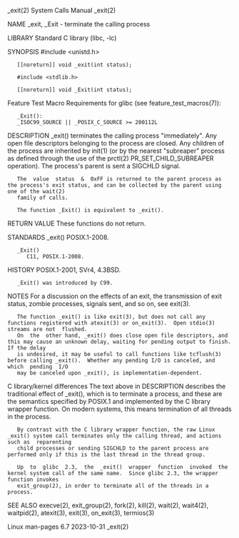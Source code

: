 _exit(2)							      System Calls Manual							      _exit(2)

NAME
       _exit, _Exit - terminate the calling process

LIBRARY
       Standard C library (libc, -lc)

SYNOPSIS
       #include <unistd.h>

       [[noreturn]] void _exit(int status);

       #include <stdlib.h>

       [[noreturn]] void _Exit(int status);

   Feature Test Macro Requirements for glibc (see feature_test_macros(7)):

       _Exit():
	   _ISOC99_SOURCE || _POSIX_C_SOURCE >= 200112L

DESCRIPTION
       _exit()	terminates the calling process "immediately".  Any open file descriptors belonging to the process are closed.  Any children of the process are
       inherited by init(1) (or by the nearest "subreaper" process as defined  through	the  use  of  the  prctl(2)  PR_SET_CHILD_SUBREAPER  operation).   The
       process's parent is sent a SIGCHLD signal.

       The  value  status  &  0xFF is returned to the parent process as the process's exit status, and can be collected by the parent using one of the wait(2)
       family of calls.

       The function _Exit() is equivalent to _exit().

RETURN VALUE
       These functions do not return.

STANDARDS
       _exit()
	      POSIX.1-2008.

       _Exit()
	      C11, POSIX.1-2008.

HISTORY
       POSIX.1-2001, SVr4, 4.3BSD.

       _Exit() was introduced by C99.

NOTES
       For a discussion on the effects of an exit, the transmission of exit status, zombie processes, signals sent, and so on, see exit(3).

       The function _exit() is like exit(3), but does not call any functions registered with atexit(3) or on_exit(3).  Open stdio(3) streams are not  flushed.
       On  the	other hand, _exit() does close open file descriptors, and this may cause an unknown delay, waiting for pending output to finish.  If the delay
       is undesired, it may be useful to call functions like tcflush(3) before calling _exit().	 Whether any pending I/O is canceled, and  which  pending  I/O
       may be canceled upon _exit(), is implementation-dependent.

   C library/kernel differences
       The  text  above	 in DESCRIPTION describes the traditional effect of _exit(), which is to terminate a process, and these are the semantics specified by
       POSIX.1 and implemented by the C library wrapper function.  On modern systems, this means termination of all threads in the process.

       By contrast with the C library wrapper function, the raw Linux _exit() system call terminates only the calling thread, and actions such as  reparenting
       child processes or sending SIGCHLD to the parent process are performed only if this is the last thread in the thread group.

       Up  to  glibc  2.3,  the	 _exit()  wrapper  function  invoked  the  kernel system call of the same name.	 Since glibc 2.3, the wrapper function invokes
       exit_group(2), in order to terminate all of the threads in a process.

SEE ALSO
       execve(2), exit_group(2), fork(2), kill(2), wait(2), wait4(2), waitpid(2), atexit(3), exit(3), on_exit(3), termios(3)

Linux man-pages 6.7							  2023-10-31								      _exit(2)
